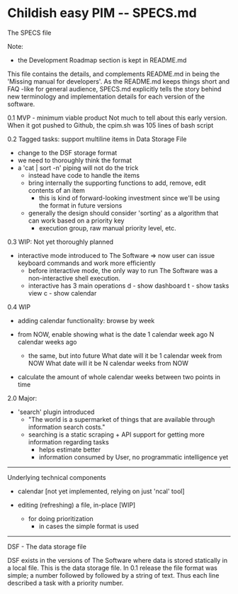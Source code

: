 Childish easy PIM -- SPECS.md
=============================

The SPECS file

Note:
 - the Development Roadmap section is kept in README.md

This file contains the details, and complements README.md in being
the 'Missing manual for developers'. As the README.md keeps things
short and FAQ -like for general audience, SPECS.md explicitly tells
the story behind new terminology and implementation details for
each version of the software.

0.1 MVP - minimum viable product
    Not much to tell about this early version. When it got pushed
    to Github, the cpim.sh was 105 lines of bash script

0.2 Tagged tasks: support multiline items in Data Storage File
   - change to the DSF storage format
   - we need to thoroughly think the format
   - a 'cat | sort -n' piping will not do the trick
     - instead have code to handle the items
     - bring internally the supporting functions to add, remove, edit
       contents of an item
       - this is kind of forward-looking investment since we'll
         be using the format in future versions
     - generally the design should consider 'sorting' as a algorithm
       that can work based on a priority key
       - execution group, raw manual priority level, etc.
     
0.3 WIP: Not yet thoroughly planned
  - interactive mode introduced to The Software
    => now user can issue keyboard commands and work more efficiently
    - before interactive mode, the only way to run The Software 
      was a non-interactive shell execution.
    - interactive has 3 main operations
      d - show dashboard
      t - show tasks view 
      c - show calendar 

0.4 WIP   
  + adding calendar functionality: browse by week
  - from NOW, enable showing what is the date
    1 calendar week ago
    N calendar weeks ago
    - the same, but into future
    What date will it be 1 calendar week from NOW
    What date will it be N calendar weeks from NOW
    
  - calculate the amount of whole calendar weeks between
    two points in time

2.0 Major:
  - 'search' plugin introduced
    - "The world is a supermarket of things that are available
       through information search costs."
    - searching is a static scraping + API support for getting
      more information regarding tasks
      - helps estimate better
      - information consumed by User, no programmatic intelligence
        yet

-----

Underlying technical components

- calendar [not yet implemented, relying on just 'ncal' tool]

- editing (refreshing) a file, in-place [WIP]
  - for doing prioritization
    - in cases the simple format is used
    
-----

DSF - The data storage file

DSF exists in the versions of The Software where data is stored
statically in a local file. This is the data storage file. In
0.1 release the file format was simple; a number followed by
<space> followed by a string of text. Thus each line
described a task with a priority number.
